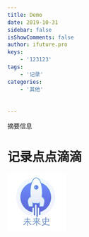 ```yaml
---
title: Demo
date: 2019-10-31
sidebar: false
isShowComments: false
author: ifuture.pro
keys: 
    - '123123'
tags:
    - '记录'
categories:
    - '其他'
    

---
```



摘要信息


<!-- more -->

# 记录点点滴滴

![An image](./head.png)